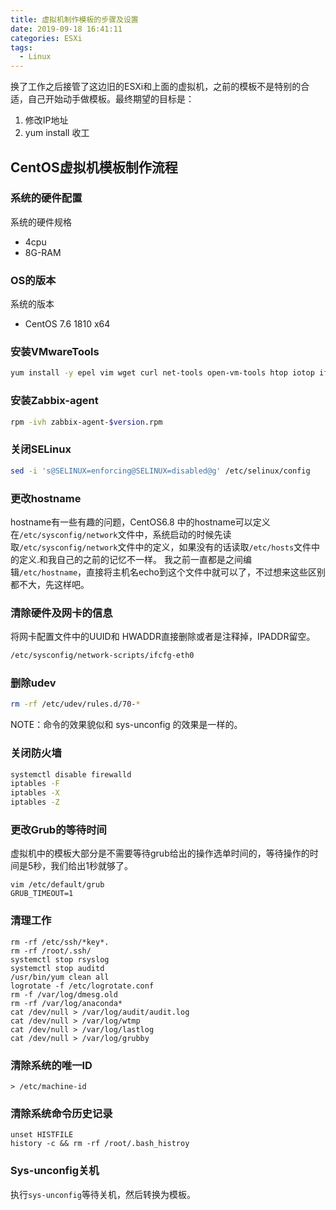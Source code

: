 ```yaml
---
title: 虚拟机制作模板的步骤及设置
date: 2019-09-18 16:41:11
categories: ESXi
tags:
  - Linux
---
```


换了工作之后接管了这边旧的ESXi和上面的虚拟机，之前的模板不是特别的合适，自己开始动手做模板。最终期望的目标是：
1. 修改IP地址
2. yum install 收工
## CentOS虚拟机模板制作流程
### 系统的硬件配置
系统的硬件规格
 - 4cpu 
 - 8G-RAM
### OS的版本
系统的版本
- CentOS 7.6 1810 x64 
### 安装VMwareTools
```bash
yum install -y epel vim wget curl net-tools open-vm-tools htop iotop iftop tree atop sysstat
```
### 安装Zabbix-agent
```bash
rpm -ivh zabbix-agent-$version.rpm 
```
### 关闭SELinux
```bash
sed -i 's@SELINUX=enforcing@SELINUX=disabled@g' /etc/selinux/config
```
### 更改hostname
hostname有一些有趣的问题，CentOS6.8 中的hostname可以定义在`/etc/sysconfig/network`文件中，系统启动的时候先读取`/etc/sysconfig/network`文件中的定义，如果没有的话读取`/etc/hosts`文件中的定义.和我自己的之前的记忆不一样。
我之前一直都是之间编辑`/etc/hostname`，直接将主机名echo到这个文件中就可以了，不过想来这些区别都不大，先这样吧。
### 清除硬件及网卡的信息
将网卡配置文件中的UUID和 HWADDR直接删除或者是注释掉，IPADDR留空。
```bash
/etc/sysconfig/network-scripts/ifcfg-eth0
```
### 删除udev
```bash
rm -rf /etc/udev/rules.d/70-*
```  
NOTE：命令的效果貌似和 sys-unconfig 的效果是一样的。
### 关闭防火墙
```bash
systemctl disable firewalld
iptables -F
iptables -X
iptables -Z
```
### 更改Grub的等待时间
虚拟机中的模板大部分是不需要等待grub给出的操作选单时间的，等待操作的时间是5秒，我们给出1秒就够了。
```
vim /etc/default/grub
GRUB_TIMEOUT=1
```
### 清理工作
```
rm -rf /etc/ssh/*key*.
rm -rf /root/.ssh/
systemctl stop rsyslog
systemctl stop auditd
/usr/bin/yum clean all
logrotate -f /etc/logrotate.conf 
rm -f /var/log/dmesg.old 
rm -rf /var/log/anaconda*
cat /dev/null > /var/log/audit/audit.log 
cat /dev/null > /var/log/wtmp 
cat /dev/null > /var/log/lastlog 
cat /dev/null > /var/log/grubby 
```
### 清除系统的唯一ID
```
> /etc/machine-id
```
### 清除系统命令历史记录
```
unset HISTFILE
history -c && rm -rf /root/.bash_histroy
```
### Sys-unconfig关机
执行`sys-unconfig`等待关机，然后转换为模板。

